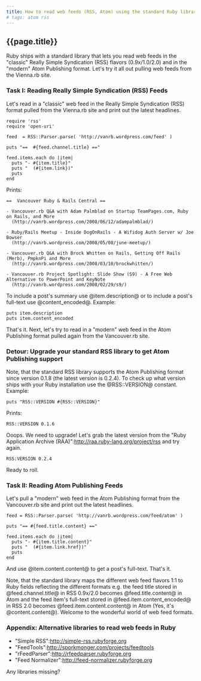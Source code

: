 ```yaml
---
title: How to read web feeds (RSS, Atom) using the standard Ruby library
# tags: atom rss
---
```


##  {{page.title}}

Ruby ships with a standard library that lets you read web feeds in the "classic"
Really Simple Syndication (RSS) flavors (0.9x/1.0/2.0)
and in the "modern" Atom Publishing format.
Let's try it all out pulling web feeds from the Vienna.rb site.

<!-- more -->

### Task I: Reading Really Simple Syndication (RSS) Feeds

Let's read in a "classic" web feed in the Really Simple Syndication (RSS)
format pulled from the Vienna.rb site and print out the latest headlines.

~~~
require 'rss'
require 'open-uri'

feed  = RSS::Parser.parse( 'http://vanrb.wordpress.com/feed' )

puts "==  #{feed.channel.title} =="

feed.items.each do |item|
  puts "- #{item.title}"
  puts "  (#{item.link})"
  puts
end
~~~


Prints:

~~~
==  Vancouver Ruby & Rails Central ==

- Vancouver.rb Q&A with Adam Palmblad on Startup TeamPages.com, Ruby on Rails, and More
  (http://vanrb.wordpress.com/2008/06/12/adampalmblad/)

- Ruby/Rails Meetup - Inside DogOnRails - A Wifidog Auth Server w/ Joe Bowser
  (http://vanrb.wordpress.com/2008/05/08/june-meetup/)

- Vancouver.rb Q&A with Brock Whitten on Rails, Getting Off Rails (Merb), PmpknPi and More
  (http://vanrb.wordpress.com/2008/03/10/brockwhitten/)

- Vancouver.rb Project Spotlight: Slide Show (S9) - A Free Web Alternative to PowerPoint and KeyNote
  (http://vanrb.wordpress.com/2008/02/29/s9/)
~~~

To include a post's summary use @item.description@ or to include a post's full-text
use @content_encoded@. Example:

~~~
puts item.description
puts item.content_encoded
~~~

That's it. Next, let's try to read in a "modern" web feed in the Atom Publishing format
pulled again from the Vancouver.rb site.

### Detour: Upgrade your standard RSS library to get Atom Publishing support

Note, that the standard RSS library supports the Atom Publishing format since
version 0.1.8 (the latest version is 0.2.4). To check up what version ships with your Ruby
installation use the @RSS::VERSION@ constant. Example:

~~~
puts "RSS::VERSION #{RSS::VERSION}"
~~~

Prints:

~~~
RSS::VERSION 0.1.6
~~~

Ooops. We need to upgrade! Let's grab the latest version
from the "Ruby Application Archive (RAA)":http://raa.ruby-lang.org/project/rss and try again.

~~~
RSS:VERSION 0.2.4
~~~

Ready to roll. 

### Task II: Reading Atom Publishing Feeds

Let's pull a "modern" web feed in the Atom Publishing format from the Vancouver.rb site and print out the latest headlines.

~~~
feed = RSS::Parser.parse( 'http://vanrb.wordpress.com/feed/atom' )

puts "== #{feed.title.content} =="

feed.items.each do |item|
  puts "- #{item.title.content}"
  puts "  (#{item.link.href})"
  puts
end
~~~

And use @item.content.content@ to get a post's full-text. That's it.

Note, that the standard library maps the different web feed flavors 1:1 to Ruby fields reflecting
the different formats e.g. the feed title stored in @feed.channel.title@ in RSS 0.9x/2.0
becomes @feed.title.content@ in Atom 
and the feed item's full-text stored in @feed.item.content_encoded@ in RSS 2.0
becomes @feed.item.content.content@ in Atom (Yes, it's @content.content@).
Welcome to the wonderful world of web feed formats. 

### Appendix: Alternative libraries to read web feeds in Ruby

* "Simple RSS":http://simple-rss.rubyforge.org
* "FeedTools":http://sporkmonger.com/projects/feedtools
* "rFeedParser":http://rfeedparser.rubyforge.org
* "Feed Normalizer":http://feed-normalizer.rubyforge.org

Any libraries missing? <!-- comments -->
